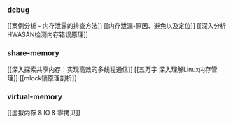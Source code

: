 ### debug

[[案例分析 - 内存泄露的排查方法]]
[[内存泄漏-原因、避免以及定位]]
[[深入分析HWASAN检测内存错误原理]]



### share-memory

[[深入探索共享内存：实现高效的多线程通信]]
[[五万字 深入理解Linux内存管理]]
[[mlock锁原理剖析]]

### virtual-memory

[[虚拟内存 & IO & 零拷贝]]
